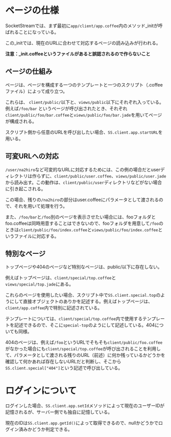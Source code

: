 # ページの仕様
SocketStreamでは、まず最初に`app/client/app.coffee`内のメソッド_initが呼ばれることになっている。

この_initでは、現在のURLに合わせて対応するページの読み込みが行われる。

**注意：_init.coffeeというファイルがあると誤認されるので作らないこと**

## ページの仕組み
ページは、ページを構成する一つのテンプレートと一つのスクリプト（.coffeeファイル）によって成り立つ。

これらは、 `client/public/`以下と、`views/public`以下にそれぞれ入っている。例えば`/foo/bar` というページが呼び出されたとき、それぞれ`client/public/foo/bar.coffee`と`views/public/foo/bar.jade`を用いてページが構成される。

スクリプト側から任意のURLを呼び出したい場合、`SS.client.app.startURL`を用いる。

## 可変URLへの対応
`/user/na2hiro`など可変的なURLに対応するためには、この例の場合だとuserディレクトリは作らずに、`client/public/user.coffee`、`views/public/user.jade`から読み出す。この動作は、`client/public/user`ディレクトリなどがない場合に引き起こされる。

この場合、残りの`/na2hiro`の部分はuser.coffeeにパラメータとして渡されるので、それを用いて処理を行う。

また、`/foo/bar`と`/foo`別のページを表示させたい場合には、fooフォルダとfoo.coffeeは同時用意することはできないので、fooフォルダを用意して`/foo`のときは`client/public/foo/index.coffee`と`views/public/foo/index.coffee`というファイルに対応する。

## 特別なページ
トップページや404のページなど特別なページは、public/以下に存在しない。

例えばトップページは、`client/special/top.coffee`と`views/special/top.jade`にある。

これらのページを使用したい場合、スクリプト中で`SS.client.special.top`のようにして直接オブジェクトのありかを記述する。例えばトップページは、`client/app.coffee`内で特別に記述されている。

テンプレートについては、`client/special/top.coffee`内で使用するテンプレートを記述できるので、そこに`special-top`のようにして記述している。404についても同様。

404のページは、例えば`/foo`というURLでそもそも`client/public/foo.coffee`がなかった場合にも`client/special/top.coffee`が呼び出されることを利用して、パラメータとして渡される残りのURL（前述）に何か残っているかどうかを確認して何かあれば存在しないURLだと判断し、そこから`SS.client.special["404"]`という記述で呼び出している。

# ログインについて
ログインした場合、`SS.client.app.setId`メソッドによって現在のユーザーIDが記憶されるが、サーバー側でも独自に記憶している。

現在のIDは`SS.client.app.getId()`によって取得できるので、nullかどうかでログイン済みかどうか判定できる。
